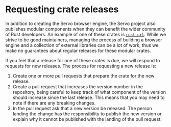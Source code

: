 # Requesting crate releases

In addition to creating the Servo browser engine, the Servo project also publishes modular components when they can benefit the wider community of Rust developers. An example of one of these crates is [`rust-url`](https://crates.io/crates/url). While we strive to be good maintainers, managing the process of building a browser engine and a collection of external libraries can be a lot of work, thus we make no guarantees about regular releases for these modular crates.

If you feel that a release for one of these crates is due, we will respond to requests for new releases. The process for requesting a new release is:

1. Create one or more pull requests that prepare the crate for the new release.
2. Create a pull request that increases the version number in the repository, being careful to keep track of what component of the version should increase since the last release. This means that you may need to note if there are any breaking changes.
3. In the pull request ask that a new version be released. The person landing the change has the responsibility to publish the new version or explain why it cannot be published with the landing of the pull request.
